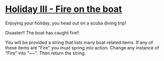 # [Holiday III - Fire on the boat](https://www.codewars.com/kata/holiday-iii-fire-on-the-boat "https://www.codewars.com/kata/57e8fba2f11c647abc000944")

Enjoying your holiday, you head out on a scuba diving trip!

Disaster!! The boat has caught fire!!

You will be provided a string that lists many boat related items. If any of these items are "Fire" you must spring into
action. Change any instance of "Fire" into "~~". Then return the string.